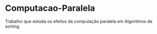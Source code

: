 # Computacao-Paralela
Trabalho que estuda os efeitos da computação paralela em Algoritmos de sorting.
